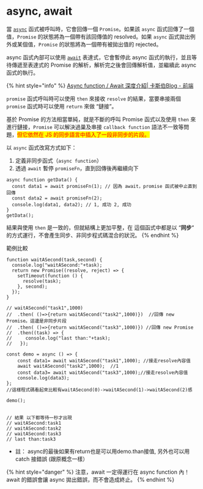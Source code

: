 # async, await

當 [`async`](https://developer.mozilla.org/zh-TW/docs/Web/JavaScript/Reference/Statements/async\_function) 函式被呼叫時，它會回傳一個 `Promise`。如果該 `async` 函式回傳了一個值，`Promise` 的狀態將為一個帶有該回傳值的 resolved。如果 `async` 函式拋出例外或某個值，`Promise` 的狀態將為一個帶有被拋出值的 rejected。

async 函式內部可以使用 [`await`](https://developer.mozilla.org/zh-TW/docs/Web/JavaScript/Reference/Operators/await) 表達式，它會暫停此 async 函式的執行，並且等待傳遞至表達式的 Promise 的解析，解析完之後會回傳解析值，並繼續此 async 函式的執行。



{% hint style="info" %}
[Async function / Await 深度介紹| 卡斯伯Blog - 前端](https://www.casper.tw/development/2020/10/16/async-await/)

`promise` 函式呼叫時可以使用 `then` 來接收 `resolve` 的結果，當要串接兩個 `promise` 函式時可以使用 `return` 來做 “鏈接”。

基於 Promise 的方法相當單純，就是不斷的呼叫 Promise 函式以及使用 `then` 來進行鏈接，`Promise` 可以解決過巢及串接 `callback function` 語法不一致等問題，<mark style="color:red;">但它依然在 JS 的同步語言中插入了一段非同步的片段。</mark>



以 `async` 函式改寫方式如下：

1. 定義非同步函式（`async function`）
2. 透過 `await` 暫停 `promiseFn`，直到回傳後再繼續向下

```
async function getData() {
  const data1 = await promiseFn(1); // 因為 await，promise 函式被中止直到回傳
  const data2 = await promiseFn(2);
  console.log(data1, data2); // 1, 成功 2, 成功
}
getData();
```

結果與使用 `then` 是一致的，但就結構上更加平整，在 這個函式中都是以 “**同步**“ 的方式運行，不會產生同步、非同步程式碼混合的狀況。
{% endhint %}

範例比較

```
function waitASecond(task,second) {
  console.log("waitASecond:"+task);
  return new Promise((resolve, reject) => {
    setTimeout(function () {
      resolve(task);
    }, second);
  });
}

// waitASecond("task1",1000)
//  .then( ()=>{return waitASecond("task2",1000)})  //回傳 new Promise。這邊是非同步片段
//  .then( ()=>{return waitASecond("task3",1000)}) //回傳 new Promise 
//  .then((task) => {
//     console.log("last than:"+task);
//   });
  
const demo = async () => {
    const data1= await waitASecond("task1",1000); //接走resolve內容值
    await waitASecond("task2",1000);  //1
    const data3= await waitASecond("task3",1000);//接走resolve內容值
    console.log(data3);
};
//這樣程式碼看起來比較有waitASecond(0)->waitASecond(1)->waitASecond(2)感

demo();


// 結果 以下都等待一秒才出現
// waitASecond:task1
// waitASecond:task2
// waitASecond:task3
// last than:task3
```

* 註： async的最後如果有return也是可以用demo.than接值, 另外也可以用catch 接錯誤 (跟原概念一樣）

{% hint style="danger" %}
注意，await 一定得運行在 async function 內！await 的錯誤會讓 async 拋出錯誤，而不會造成終止。
{% endhint %}

&#x20;    &#x20;
